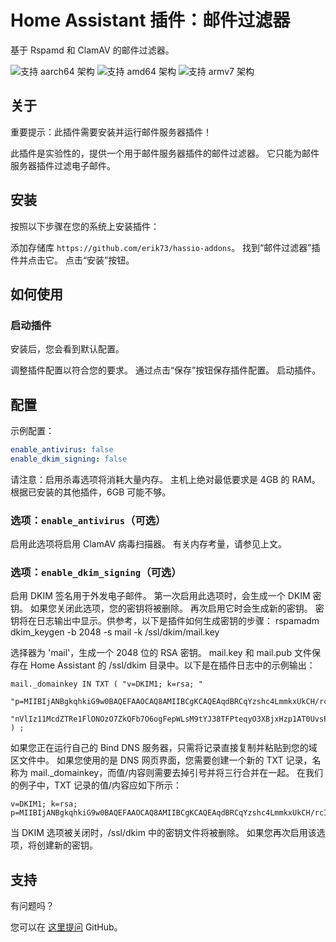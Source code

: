 # Home Assistant 插件：邮件过滤器

基于 Rspamd 和 ClamAV 的邮件过滤器。

![支持 aarch64 架构][aarch64-shield] ![支持 amd64 架构][amd64-shield]
![支持 armv7 架构][armv7-shield]

## 关于

重要提示：此插件需要安装并运行邮件服务器插件！

此插件是实验性的，提供一个用于邮件服务器插件的邮件过滤器。
它只能为邮件服务器插件过滤电子邮件。

## 安装

按照以下步骤在您的系统上安装插件：

添加存储库 `https://github.com/erik73/hassio-addons`。
找到“邮件过滤器”插件并点击它。
点击“安装”按钮。

## 如何使用

### 启动插件

安装后，您会看到默认配置。

调整插件配置以符合您的要求。
通过点击“保存”按钮保存插件配置。
启动插件。

## 配置

示例配置：

```yaml
enable_antivirus: false
enable_dkim_signing: false
```

请注意：启用杀毒选项将消耗大量内存。
主机上绝对最低要求是 4GB 的 RAM。
根据已安装的其他插件，6GB 可能不够。

### 选项：`enable_antivirus`（可选）

启用此选项将启用 ClamAV 病毒扫描器。
有关内存考量，请参见上文。

### 选项：`enable_dkim_signing`（可选）

启用 DKIM 签名用于外发电子邮件。
第一次启用此选项时，会生成一个 DKIM 密钥。
如果您关闭此选项，您的密钥将被删除。
再次启用它时会生成新的密钥。
密钥将在日志输出中显示。供参考，以下是插件如何生成密钥的步骤：
rspamadm dkim_keygen -b 2048 -s mail -k /ssl/dkim/mail.key

选择器为 'mail'，生成一个 2048 位的 RSA 密钥。
mail.key 和 mail.pub 文件保存在 Home Assistant 的 /ssl/dkim 目录中。以下是在插件日志中的示例输出：

```
mail._domainkey IN TXT ( "v=DKIM1; k=rsa; "
	"p=MIIBIjANBgkqhkiG9w0BAQEFAAOCAQ8AMIIBCgKCAQEAqdBRCqYzshc4LmmkxUkCH/rcIpSe/QdNIVmBrgqZmZ5zzWQi7ShdFOH7V32/VM1VRk2pkjDV7tmfbwslsymsfxgGhVHbU0R3803uRfxAiT2mYu1hCc9351YpZF4WnrdoA3BT5juS3YUo5LsDxvZCxISnep8VqVSAZOmt8wFsZKBXiIjWuoI6XnWrzsAfoaeGaVuUZBmi4ZTg0O4yl"
	"nVlIz11McdZTRe1FlONOzO7ZkQFb7O6ogFepWLsM9tYJ38TFPteqyO3XBjxHzp1AT0UvsPcauDoeHUXgqbxU7udG1t05f6ab5h/Kih+jisgHHF4ZFK3qRtawhWlA9DtS35DlwIDAQAB"
) ;
```

如果您正在运行自己的 Bind DNS 服务器，只需将记录直接复制并粘贴到您的域区文件中。
如果您使用的是 DNS 网页界面，您需要创建一个新的 TXT 记录，名称为 mail._domainkey，而值/内容则需要去掉引号并将三行合并在一起。
在我们的例子中，TXT 记录的值/内容应如下所示：

```
v=DKIM1; k=rsa; p=MIIBIjANBgkqhkiG9w0BAQEFAAOCAQ8AMIIBCgKCAQEAqdBRCqYzshc4LmmkxUkCH/rcIpSe/QdNIVmBrgqZmZ5zzWQi7ShdFOH7V32/VM1VRk2pkjDV7tmfbwslsymsfxgGhVHbU0R3803uRfxAiT2mYu1hCc9351YpZF4WnrdoA3BT5juS3YUo5LsDxvZCxISnep8VqVSAZOmt8wFsZKBXiIjWuoI6XnWrzsAfoaeGaVuUZBmi4ZTg0O4ylnVlIz11McdZTRe1FlONOzO7ZkQFb7O6ogFepWLsM9tYJ38TFPteqyO3XBjxHzp1AT0UvsPcauDoeHUXgqbxU7udG1t05f6ab5h/Kih+jisgHHF4ZFK3qRtawhWlA9DtS35DlwIDAQAB
```

当 DKIM 选项被关闭时，/ssl/dkim 中的密钥文件将被删除。
如果您再次启用该选项，将创建新的密钥。

## 支持

有问题吗？

您可以在 [这里提问][issue] GitHub。

[aarch64-shield]: https://img.shields.io/badge/aarch64-yes-green.svg
[amd64-shield]: https://img.shields.io/badge/amd64-yes-green.svg
[armv7-shield]: https://img.shields.io/badge/armv7-yes-green.svg
[i386-shield]: https://img.shields.io/badge/i386-yes-green.svg
[issue]: https://github.com/erik73/addon-mailfilter/issues
[repository]: https://github.com/erik73/hassio-addons
